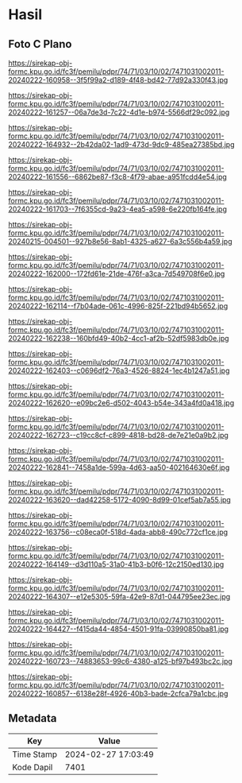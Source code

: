 # Hasil

## Foto C Plano

https://sirekap-obj-formc.kpu.go.id/fc3f/pemilu/pdpr/74/71/03/10/02/7471031002011-20240222-160958--3f5f99a2-d189-4f48-bd42-77d92a330f43.jpg

https://sirekap-obj-formc.kpu.go.id/fc3f/pemilu/pdpr/74/71/03/10/02/7471031002011-20240222-161257--06a7de3d-7c22-4d1e-b974-5566df29c092.jpg

https://sirekap-obj-formc.kpu.go.id/fc3f/pemilu/pdpr/74/71/03/10/02/7471031002011-20240222-164932--2b42da02-1ad9-473d-9dc9-485ea27385bd.jpg

https://sirekap-obj-formc.kpu.go.id/fc3f/pemilu/pdpr/74/71/03/10/02/7471031002011-20240222-161556--6862be87-f3c8-4f79-abae-a951fcdd4e54.jpg

https://sirekap-obj-formc.kpu.go.id/fc3f/pemilu/pdpr/74/71/03/10/02/7471031002011-20240222-161703--7f6355cd-9a23-4ea5-a598-6e220fb164fe.jpg

https://sirekap-obj-formc.kpu.go.id/fc3f/pemilu/pdpr/74/71/03/10/02/7471031002011-20240215-004501--927b8e56-8ab1-4325-a627-6a3c556b4a59.jpg

https://sirekap-obj-formc.kpu.go.id/fc3f/pemilu/pdpr/74/71/03/10/02/7471031002011-20240222-162000--172fd61e-21de-476f-a3ca-7d549708f6e0.jpg

https://sirekap-obj-formc.kpu.go.id/fc3f/pemilu/pdpr/74/71/03/10/02/7471031002011-20240222-162114--f7b04ade-061c-4996-825f-221bd94b5652.jpg

https://sirekap-obj-formc.kpu.go.id/fc3f/pemilu/pdpr/74/71/03/10/02/7471031002011-20240222-162238--160bfd49-40b2-4cc1-af2b-52df5983db0e.jpg

https://sirekap-obj-formc.kpu.go.id/fc3f/pemilu/pdpr/74/71/03/10/02/7471031002011-20240222-162403--c0696df2-76a3-4526-8824-1ec4b1247a51.jpg

https://sirekap-obj-formc.kpu.go.id/fc3f/pemilu/pdpr/74/71/03/10/02/7471031002011-20240222-162620--e09bc2e6-d502-4043-b54e-343a4fd0a418.jpg

https://sirekap-obj-formc.kpu.go.id/fc3f/pemilu/pdpr/74/71/03/10/02/7471031002011-20240222-162723--c19cc8cf-c899-4818-bd28-de7e21e0a9b2.jpg

https://sirekap-obj-formc.kpu.go.id/fc3f/pemilu/pdpr/74/71/03/10/02/7471031002011-20240222-162841--7458a1de-599a-4d63-aa50-402164630e6f.jpg

https://sirekap-obj-formc.kpu.go.id/fc3f/pemilu/pdpr/74/71/03/10/02/7471031002011-20240222-163620--dad42258-5172-4090-8d99-01cef5ab7a55.jpg

https://sirekap-obj-formc.kpu.go.id/fc3f/pemilu/pdpr/74/71/03/10/02/7471031002011-20240222-163756--c08eca0f-518d-4ada-abb8-490c772cf1ce.jpg

https://sirekap-obj-formc.kpu.go.id/fc3f/pemilu/pdpr/74/71/03/10/02/7471031002011-20240222-164149--d3d110a5-31a0-41b3-b0f6-12c2150ed130.jpg

https://sirekap-obj-formc.kpu.go.id/fc3f/pemilu/pdpr/74/71/03/10/02/7471031002011-20240222-164307--e12e5305-59fa-42e9-87d1-044795ee23ec.jpg

https://sirekap-obj-formc.kpu.go.id/fc3f/pemilu/pdpr/74/71/03/10/02/7471031002011-20240222-164427--f415da44-4854-4501-91fa-03990850ba81.jpg

https://sirekap-obj-formc.kpu.go.id/fc3f/pemilu/pdpr/74/71/03/10/02/7471031002011-20240222-160723--74883653-99c6-4380-a125-bf97b493bc2c.jpg

https://sirekap-obj-formc.kpu.go.id/fc3f/pemilu/pdpr/74/71/03/10/02/7471031002011-20240222-160857--6138e28f-4926-40b3-bade-2cfca79a1cbc.jpg


## Metadata

| Key        | Value               |
| ---------- | ------------------- |
| Time Stamp | 2024-02-27 17:03:49 |
| Kode Dapil | 7401                |



